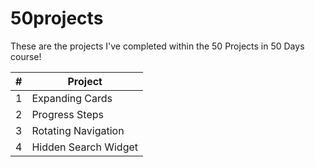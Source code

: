 # 50projects
These are the projects I've completed within the 50 Projects in 50 Days course!
 
| # | Project              |
|---|----------------------|
| 1 | Expanding Cards      |
| 2 | Progress Steps       |
| 3 | Rotating Navigation  |
| 4 | Hidden Search Widget |
